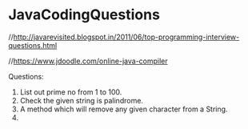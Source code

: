 # JavaCodingQuestions

//http://javarevisited.blogspot.in/2011/06/top-programming-interview-questions.html

//https://www.jdoodle.com/online-java-compiler

Questions: 
1. List out prime no from 1 to 100.
2. Check the given string is palindrome.
3. A method which will remove any given character from a String.
4. 
